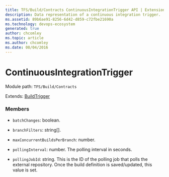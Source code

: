 ```yaml
---
title: TFS/Build/Contracts ContinuousIntegrationTrigger API | Extensions for Azure DevOps Services
description: Data representation of a continuous integration trigger.
ms.assetid: 89b6ae91-8256-6d42-d859-c72fbe21690a
ms.technology: devops-ecosystem
generated: true
author: chcomley
ms.topic: article
ms.author: chcomley
ms.date: 08/04/2016
---
```


# ContinuousIntegrationTrigger

Module path: `TFS/Build/Contracts`

Extends: [BuildTrigger](./BuildTrigger.md)

### Members

* `batchChanges`: boolean.

* `branchFilters`: string[].

* `maxConcurrentBuildsPerBranch`: number.

* `pollingInterval`: number. The polling interval in seconds.

* `pollingJobId`: string. This is the ID of the polling job that polls the external repository. Once the build definition is saved/updated, this value is set.
